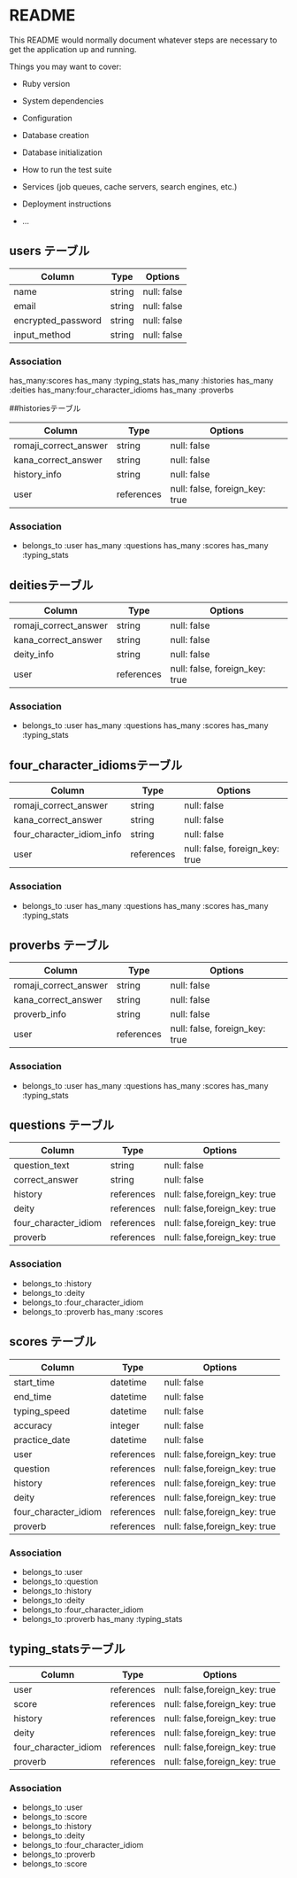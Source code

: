 # README

This README would normally document whatever steps are necessary to get the
application up and running.

Things you may want to cover:

* Ruby version

* System dependencies

* Configuration

* Database creation

* Database initialization

* How to run the test suite

* Services (job queues, cache servers, search engines, etc.)

* Deployment instructions

* ...





## users テーブル

| Column             | Type   | Options     |
| ------------------ | ------ | ----------- |
| name               | string | null: false |
| email              | string | null: false |
| encrypted_password | string | null: false |
| input_method       | string | null: false | #かな入力かローマ字入力かを示すフィールド

### Association
has_many:scores
has_many :typing_stats
has_many :histories
has_many :deities
has_many:four_character_idioms
has_many :proverbs

##historiesテーブル

| Column                | Type       | Options                        |
| --------------------- | -----------| ------------------------------ |
| romaji_correct_answer | string     | null: false                    | #ローマ字形式の正解
| kana_correct_answer   | string     | null: false                    | #かな形式の正解 
| history_info          | string     | null: false                    |
| user                  | references | null: false, foreign_key: true |

### Association
- belongs_to :user
has_many :questions
has_many :scores
has_many :typing_stats

## deitiesテーブル

| Column                | Type       | Options                        |
| --------------------- | -----------| ------------------------------ |
| romaji_correct_answer | string     | null: false                    | 
| kana_correct_answer   | string     | null: false                    |
| deity_info            | string     | null: false                    |
| user                  | references | null: false, foreign_key: true |

### Association
- belongs_to :user
has_many :questions
has_many :scores
has_many :typing_stats

## four_character_idiomsテーブル

| Column                    | Type       | Options                        |
| ------------------------- | -----------| ------------------------------ |
| romaji_correct_answer     | string     | null: false                    | 
| kana_correct_answer       | string     | null: false                    |
| four_character_idiom_info | string     | null: false                    |
| user                      | references | null: false, foreign_key: true |

### Association
- belongs_to :user
 has_many :questions
 has_many :scores
 has_many :typing_stats

## proverbs テーブル

| Column                | Type       | Options                        |
| --------------------- | -----------| ------------------------------ |
| romaji_correct_answer | string     | null: false                    | 
| kana_correct_answer   | string     | null: false                    |
| proverb_info          | string     | null: false                    |
| user                  | references | null: false, foreign_key: true |

### Association
- belongs_to :user
has_many :questions
has_many :scores
has_many :typing_stats

## questions テーブル

| Column                | Type       | Options                        |
| --------------------- | -----------| ------------------------------ |
| question_text         | string     | null: false                    | #問題文
| correct_answer        | string     | null: false                    | #正解
| history               | references | null: false,foreign_key: true  | 
| deity                 | references | null: false,foreign_key: true  | 
| four_character_idiom  | references | null: false,foreign_key: true  | 
| proverb               | references | null: false,foreign_key: true  | 

### Association
- belongs_to :history
- belongs_to :deity
- belongs_to :four_character_idiom
- belongs_to :proverb
 has_many :scores


## scores テーブル

| Column                | Type       | Options                        |
| --------------------- | -----------| ------------------------------ |
| start_time            | datetime   | null: false                    | 
| end_time              | datetime   | null: false                    |
| typing_speed          | datetime   | null: false                    | 
| accuracy              | integer    | null: false                    | 
| practice_date         | datetime   | null: false                    | 
| user                  | references | null: false,foreign_key: true  | 
| question              | references | null: false,foreign_key: true  | 
| history               | references | null: false,foreign_key: true  | 
| deity                 | references | null: false,foreign_key: true  | 
| four_character_idiom  | references | null: false,foreign_key: true  | 
| proverb               | references | null: false,foreign_key: true  | 

### Association
- belongs_to :user
- belongs_to :question
- belongs_to :history
- belongs_to :deity
- belongs_to :four_character_idiom
- belongs_to :proverb
has_many :typing_stats

## typing_statsテーブル

| Column                | Type       | Options                        |
| --------------------- | -----------| ------------------------------ |
| user                  | references | null: false,foreign_key: true  | 
| score                 | references | null: false,foreign_key: true  | 
| history               | references | null: false,foreign_key: true  | 
| deity                 | references | null: false,foreign_key: true  | 
| four_character_idiom  | references | null: false,foreign_key: true  | 
| proverb               | references | null: false,foreign_key: true  | 

### Association
- belongs_to :user
- belongs_to :score
- belongs_to :history
- belongs_to :deity
- belongs_to :four_character_idiom
- belongs_to :proverb
- belongs_to :score
